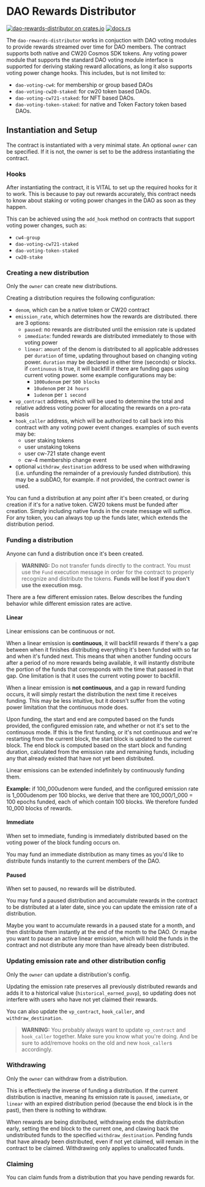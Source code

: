 # DAO Rewards Distributor

[![dao-rewards-distributor on
crates.io](https://img.shields.io/crates/v/dao-rewards-distributor.svg?logo=rust)](https://crates.io/crates/dao-rewards-distributor)
[![docs.rs](https://img.shields.io/docsrs/dao-rewards-distributor?logo=docsdotrs)](https://docs.rs/dao-rewards-distributor/latest/cw20_stake_external_rewards/)

The `dao-rewards-distributor` works in conjuction with DAO voting modules to
provide rewards streamed over time for DAO members. The contract supports both
native and CW20 Cosmos SDK tokens. Any voting power module that supports the
standard DAO voting module interface is supported for deriving staking reward
allocations, as long it also supports voting power change hooks. This includes,
but is not limited to:

- `dao-voting-cw4`: for membership or group based DAOs
- `dao-voting-cw20-staked`: for cw20 token based DAOs.
- `dao-voting-cw721-staked`: for NFT based DAOs.
- `dao-voting-token-staked`: for native and Token Factory token based DAOs.

## Instantiation and Setup

The contract is instantiated with a very minimal state. An optional `owner` can
be specified. If it is not, the owner is set to be the address instantiating the
contract.

### Hooks

After instantiating the contract, it is VITAL to set up the required hooks for
it to work. This is because to pay out rewards accurately, this contract needs
to know about staking or voting power changes in the DAO as soon as they happen.

This can be achieved using the `add_hook` method on contracts that support
voting power changes, such as:

- `cw4-group`
- `dao-voting-cw721-staked`
- `dao-voting-token-staked`
- `cw20-stake`

### Creating a new distribution

Only the `owner` can create new distributions.

Creating a distribution requires the following configuration:

- `denom`, which can be a native token or CW20 contract
- `emission_rate`, which determines how the rewards are distributed. there are 3
  options:
  - `paused`: no rewards are distributed until the emission rate is updated
  - `immediate`: funded rewards are distributed immediately to those with
    voting power
  - `linear`: `amount` of the denom is distributed to all applicable addresses
    per `duration` of time, updating throughout based on changing voting power.
    `duration` may be declared in either time (seconds) or blocks. if
    `continuous` is true, it will backfill if there are funding gaps using
    current voting power. some example configurations may be:
    - `1000udenom` per `500 blocks`
    - `10udenom` per `24 hours`
    - `1udenom` per `1 second`
- `vp_contract` address, which will be used to determine the total and relative
  address voting power for allocating the rewards on a pro-rata basis
- `hook_caller` address, which will be authorized to call back into this
  contract with any voting power event changes. examples of such events may be:
  - user staking tokens
  - user unstaking tokens
  - user cw-721 state change event
  - cw-4 membership change event
- optional `withdraw_destination` address to be used when withdrawing (i.e.
  unfunding the remainder of a previously funded distribution). this may be a
  subDAO, for example. if not provided, the contract owner is used.

You can fund a distribution at any point after it's been created, or during
creation if it's for a native token. CW20 tokens must be funded after creation.
Simply including native funds in the create message will suffice. For any token,
you can always top up the funds later, which extends the distribution period.

### Funding a distribution

Anyone can fund a distribution once it's been created.

> **WARNING:** Do not transfer funds directly to the contract. You must use the
> `Fund` execution message in order for the contract to properly recognize and
> distribute the tokens. **Funds will be lost if you don't use the execution
> msg.**

There are a few different emission rates. Below describes the funding behavior
while different emission rates are active.

#### Linear

Linear emissions can be continuous or not.

When a linear emission is **continuous**, it will backfill rewards if there's a gap
between when it finishes distributing everything it's been funded with so far
and when it's funded next. This means that when another funding occurs after a
period of no more rewards being available, it will instantly distribute the
portion of the funds that corresponds with the time that passed in that gap. One
limitation is that it uses the current voting power to backfill.

When a linear emission is **not continuous**, and a gap in reward funding occurs, it
will simply restart the distribution the next time it receives funding. This may
be less intuitive, but it doesn't suffer from the voting power limitation that
the continuous mode does.

Upon funding, the start and end are computed based on the funds provided, the
configured emission rate, and whether or not it's set to the continuous mode. If
this is the first funding, or it's not continuous and we're restarting from the
current block, the start block is updated to the current block. The end block is
computed based on the start block and funding duration, calculated from the
emission rate and remaining funds, including any that already existed that have
not yet been distributed.

Linear emissions can be extended indefinitely by continuously funding them.

**Example:** if 100_000udenom were funded, and the configured emission rate is
1_000udenom per 100 blocks, we derive that there are 100_000/1_000 = 100 epochs
funded, each of which contain 100 blocks. We therefore funded 10_000 blocks of
rewards.

#### Immediate

When set to immediate, funding is immediately distributed based on the voting
power of the block funding occurs on.

You may fund an immediate distribution as many times as you'd like to distribute
funds instantly to the current members of the DAO.

#### Paused

When set to paused, no rewards will be distributed.

You may fund a paused distribution and accumulate rewards in the contract to be
distributed at a later date, since you can update the emission rate of a
distribution.

Maybe you want to accumulate rewards in a paused state for a month, and then
distribute them instantly at the end of the month to the DAO. Or maybe you want
to pause an active linear emission, which will hold the funds in the contract
and not distribute any more than have already been distributed.

### Updating emission rate and other distribution config

Only the `owner` can update a distribution's config.

Updating the emission rate preserves all previously distributed rewards and adds
it to a historical value (`historical_earned_puvp`), so updating does not
interfere with users who have not yet claimed their rewards.

You can also update the `vp_contract`, `hook_caller`, and
`withdraw_destination`.

> **WARNING:** You probably always want to update `vp_contract` and
> `hook_caller` together. Make sure you know what you're doing. And be sure to
> add/remove hooks on the old and new `hook_caller`s accordingly.

### Withdrawing

Only the `owner` can withdraw from a distribution.

This is effectively the inverse of funding a distribution. If the current
distribution is inactive, meaning its emission rate is `paused`, `immediate`, or
`linear` with an expired distribution period (because the end block is in the
past), then there is nothing to withdraw.

When rewards are being distributed, withdrawing ends the distribution early,
setting the end block to the current one, and clawing back the undistributed
funds to the specified `withdraw_destination`. Pending funds that have already
been distributed, even if not yet claimed, will remain in the contract to be
claimed. Withdrawing only applies to unallocated funds.

### Claiming

You can claim funds from a distribution that you have pending rewards for.
